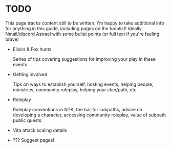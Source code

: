 # TODO

This page tracks content still to be written.
I'm happy to take additional info for anything in this guide, including pages on the todolist!
Ideally Nmail/discord Astrael with some bullet points (or full text if you're feeling brave)

- Elixirs & Fox hunts

  Series of tips covering suggestions for improving your play in these events

- Getting involved

  Tips on ways to establish yourself, hosting events, helping people, ministries, community roleplay, helping your clan/path, etc

- Roleplay

  Roleplay conventions in NTK, the bar for subpaths, advice on developing a character, accessing community roleplay, value of subpath public quests

- Vita attack scaling details

- ??? Suggest pages!
